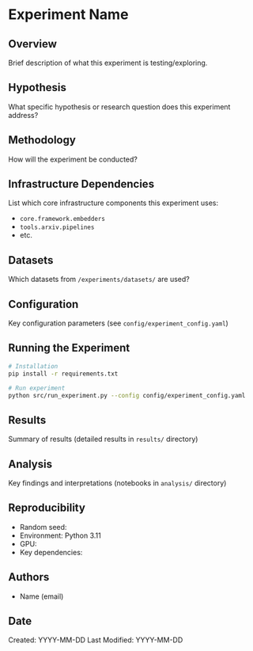 # Experiment Name

## Overview
Brief description of what this experiment is testing/exploring.

## Hypothesis
What specific hypothesis or research question does this experiment address?

## Methodology
How will the experiment be conducted?

## Infrastructure Dependencies
List which core infrastructure components this experiment uses:
- `core.framework.embedders`
- `tools.arxiv.pipelines`
- etc.

## Datasets
Which datasets from `/experiments/datasets/` are used?

## Configuration
Key configuration parameters (see `config/experiment_config.yaml`)

## Running the Experiment
```bash
# Installation
pip install -r requirements.txt

# Run experiment
python src/run_experiment.py --config config/experiment_config.yaml
```

## Results
Summary of results (detailed results in `results/` directory)

## Analysis
Key findings and interpretations (notebooks in `analysis/` directory)

## Reproducibility
- Random seed: 
- Environment: Python 3.11
- GPU: 
- Key dependencies:

## Authors
- Name (email)

## Date
Created: YYYY-MM-DD
Last Modified: YYYY-MM-DD
